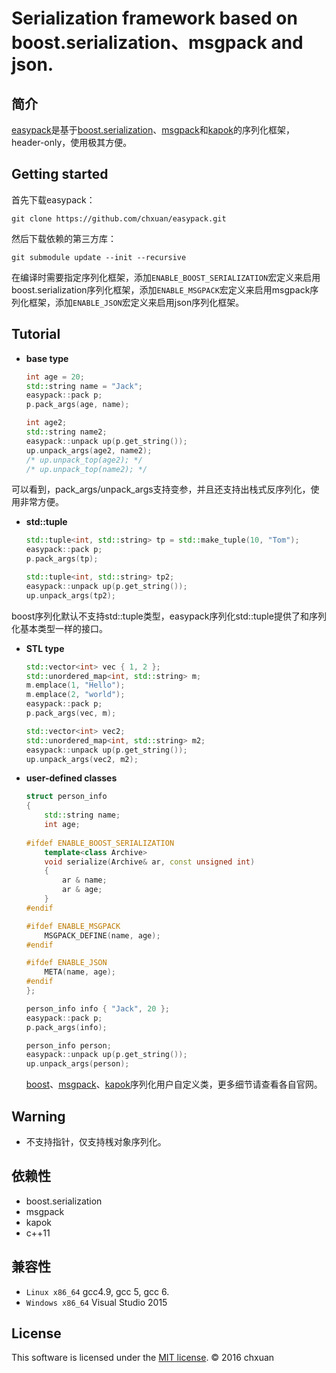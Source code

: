 Serialization framework based on boost.serialization、msgpack and json.
===============================================

## 简介

[easypack][1]是基于[boost.serialization][2]、[msgpack][3]和[kapok][4]的序列化框架，header-only，使用极其方便。

## Getting started
首先下载easypack：

    git clone https://github.com/chxuan/easypack.git

然后下载依赖的第三方库：

    git submodule update --init --recursive
    
在编译时需要指定序列化框架，添加`ENABLE_BOOST_SERIALIZATION`宏定义来启用boost.serialization序列化框架，添加`ENABLE_MSGPACK`宏定义来启用msgpack序列化框架，添加`ENABLE_JSON`宏定义来启用json序列化框架。

## Tutorial
    
 * **base type**

    ```cpp
    int age = 20;
    std::string name = "Jack";
    easypack::pack p;
    p.pack_args(age, name);
    
    int age2;
    std::string name2;
    easypack::unpack up(p.get_string());
    up.unpack_args(age2, name2); 
    /* up.unpack_top(age2); */
    /* up.unpack_top(name2); */
    ```  
可以看到，pack_args/unpack_args支持变参，并且还支持出栈式反序列化，使用非常方便。

 * **std::tuple**

    ```cpp
    std::tuple<int, std::string> tp = std::make_tuple(10, "Tom");
    easypack::pack p;
    p.pack_args(tp);

    std::tuple<int, std::string> tp2;
    easypack::unpack up(p.get_string());
    up.unpack_args(tp2);
    ```  
boost序列化默认不支持std::tuple类型，easypack序列化std::tuple提供了和序列化基本类型一样的接口。

 * **STL type**

    ```cpp
    std::vector<int> vec { 1, 2 };
    std::unordered_map<int, std::string> m;
    m.emplace(1, "Hello");
    m.emplace(2, "world");
    easypack::pack p;
    p.pack_args(vec, m);

    std::vector<int> vec2;
    std::unordered_map<int, std::string> m2;
    easypack::unpack up(p.get_string());
    up.unpack_args(vec2, m2);
    ```

 * **user-defined classes**

    ```cpp
    struct person_info
    {
        std::string name;
        int age;
        
    #ifdef ENABLE_BOOST_SERIALIZATION
        template<class Archive>
        void serialize(Archive& ar, const unsigned int)
        {
            ar & name;
            ar & age;
        }
    #endif
    
    #ifdef ENABLE_MSGPACK
        MSGPACK_DEFINE(name, age);
    #endif
    
    #ifdef ENABLE_JSON
        META(name, age);
    #endif
    };
    
    person_info info { "Jack", 20 };
    easypack::pack p;
    p.pack_args(info);

    person_info person;
    easypack::unpack up(p.get_string());
    up.unpack_args(person);
    ```
    [boost][5]、[msgpack][6]、[kapok][7]序列化用户自定义类，更多细节请查看各自官网。
    
## Warning

 * 不支持指针，仅支持桟对象序列化。

    
## 依赖性

* boost.serialization
* msgpack
* kapok
* c++11

## 兼容性

* `Linux x86_64` gcc4.9, gcc 5, gcc 6.
* `Windows x86_64` Visual Studio 2015

## License
This software is licensed under the [MIT license][8]. © 2016 chxuan


  [1]: https://github.com/chxuan/easypack
  [2]: http://www.boost.org/
  [3]: https://github.com/msgpack/msgpack-c
  [4]: https://github.com/qicosmos/Kapok
  [5]: http://www.boost.org/
  [6]: https://github.com/msgpack/msgpack-c
  [7]: https://github.com/qicosmos/Kapok
  [8]: https://github.com/chxuan/easypack/blob/master/LICENSE
